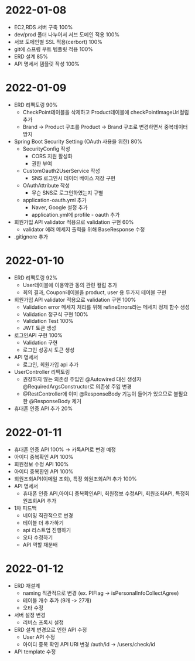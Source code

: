 # 2022-01-08
* EC2,RDS 서버 구축 100%
* dev/prod 폴더 나누어서 서브 도메인 적용 100%
* 서브 도메인별 SSL 적용(cerbort) 100%
* git에 스프링 부트 템플릿 적용 100%
* ERD 설계 85%
* API 명세서 템플릿 작성 100%

# 2022-01-09
* ERD 리팩토링 90%
  * CheckPoint테이블을 삭제하고 Product테이블에 checkPointImageUrl컬럼 추가
  * Brand -> Product 구조를 Product -> Brand 구조로 변경하면서 중복데이터 방지
* Spring Boot Security Setting (OAuth 사용을 위한) 80%
  * SecurityConfig 작성
    * CORS 지원 활성화
    * 권한 부여
  * CustomOauth2UserService 작성 
    * SNS 로그인시 데이터 베이스 저장 구현
  * OAuthAttribute 작성
    * 무슨 SNS로 로그인하였는지 구별
  * application-oauth.yml 추가
    * Naver, Google 설정 추가
    * application.yml에 profile - oauth 추가
* 회원가입 API validator 적용으로 validation 구현 60%
  * validator 에러 메세지 출력을 위해 BaseResponse 수정
* .gitignore 추가
  
# 2022-01-10
* ERD 리팩토링 92%
  * User테이블에 이용약관 동의 관련 컬럼 추가
  * 회의 결과, Coupon테이블을 product, user 용 두가지 테이블 구현
* 회원가입 API validator 적용으로 validation 구현 100%
  * Validation error 메세지 처리를 위해 refineErrors라는 메세지 정제 함수 생성
  * Validation 정규식 구현 100%
  * Validation Test 100%
  * JWT 토큰 생성
* 로그인API 구현 100%
  * Validation 구현
  * 로그인 성공시 토큰 생성
* API 명세서
  * 로그인, 회원가입 api 추가 
* UserController 리팩토링
  * 권장하지 않는 의존성 주입인 @Autowired 대신 생성자 @RequiredArgsConstructor로 의존성 주입 변경
  * @RestController에 이미 @ResponseBody 기능이 들어가 있으므로 불필요한 @ResponseBody 제거
* 휴대폰 인증 API 추가 20%

# 2022-01-11
* 휴대폰 인증 API 100% -> 카톡API로 변경 예정
* 아이디 중복확인 API 100%
* 회원정보 수정 API 100%
* 아이디 중복환인 API 100%
* 회원조회API(이메일 조회), 특정 회원조회API 추가 100%
* API 명세서
  * 휴대폰 인증 API,아이디 중복확인API, 회원정보 수정API, 회원조회API, 특정회원조회API 추가 
* 1차 피드백
  * 네이밍 직관적으로 변경
  * 테이블 더 추가하기
  * api 리스트업 진행하기
  * 오타 수정하기
  * API 역할 재분배 
  
# 2022-01-12
* ERD 재설계
  * naming 직관적으로 변경 (ex. PIFlag -> isPersonalInfoCollectAgree)
  * 테이블 개수 추가 (9개 -> 27개)
  * 오타 수정
* 서버 설정 변경
  * 리버스 프록시 설정
* ERD 설계 변경으로 인한 API 수정
  * User API 수정
  * 아이디 중복 확인 API URI 변경 /auth/id -> /users/check/id
* API template 수정
